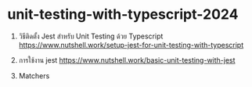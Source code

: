 # unit-testing-with-typescript-2024

1. วิธีติดตั้ง Jest สำหรับ Unit Testing ด้วย Typescript
<https://www.nutshell.work/setup-jest-for-unit-testing-with-typescript>

2. การใช้งาน jest
<https://www.nutshell.work/basic-unit-testing-with-jest>

3. Matchers
